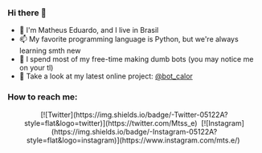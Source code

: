 ### Hi there 👋

<!--
**euMts/euMts** is a ✨ _special_ ✨ repository because its `README.md` (this file) appears on your GitHub profile.

Here are some ideas to get you started:

- 🔭 I’m currently working on ...
- 🌱 I’m currently learning ...
- 👯 I’m looking to collaborate on ...
- 🤔 I’m looking for help with ...
- 💬 Ask me about ...
- 📫 How to reach me: ...
- 😄 Pronouns: ...
- ⚡ Fun fact: ...
-->
- 🤔 I'm Matheus Eduardo, and I live in Brasil
- 📫 My favorite programming language is Python, but we're always learning smth new
- 🔭 I spend most of my free-time making dumb bots (you may notice me on your tl)
- 💬 Take a look at my latest online project: [@bot_calor](https://twitter.com/bot_calor)

### How to reach me:

<p align=center>
[![Twitter](https://img.shields.io/badge/-Twitter-05122A?style=flat&logo=twitter)](https://twitter.com/Mtss_e)&nbsp;
[![Instagram](https://img.shields.io/badge/-Instagram-05122A?style=flat&logo=instagram)](https://www.instagram.com/mts.e/)&nbsp;
</p>

<!-- Você é um espertinho, sabia? -->
<!-- You're such a smart guy, huh? -->
<!-- Last update 17/02/2021 -->
